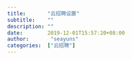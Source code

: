 ```yaml
---
title:       "云招聘设置"
subtitle:    ""
description: ""
date:        2019-12-01T15:57:20+08:00
author:       "seayuns"
categories:	 ["云招聘"]
---
```


